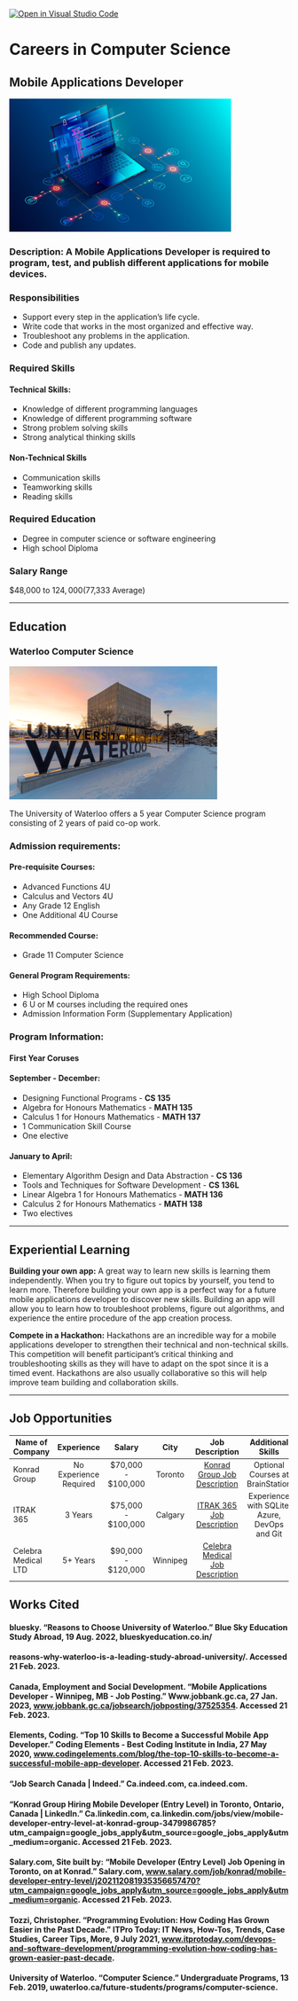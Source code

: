 [![Open in Visual Studio Code](https://classroom.github.com/assets/open-in-vscode-c66648af7eb3fe8bc4f294546bfd86ef473780cde1dea487d3c4ff354943c9ae.svg)](https://classroom.github.com/online_ide?assignment_repo_id=10200300&assignment_repo_type=AssignmentRepo)
# Careers in Computer Science
## **Mobile Applications Developer**


<img src="programming%20evolution.jpg" width="400" height="240">

### Description: A Mobile Applications Developer is required to program, test, and publish different applications for mobile devices.

### **Responsibilities**
* Support every step in the application’s life cycle.
* Write code that works in the most organized and effective way. 
* Troubleshoot any problems in the application.
* Code and publish any updates.

### **Required Skills**
#### **Technical Skills**:
- Knowledge of different programming languages
- Knowledge of different programming software
- Strong problem solving skills
- Strong analytical thinking skills

#### **Non-Technical Skills**
- Communication skills
- Teamworking skills
- Reading skills


### **Required Education**
* Degree in computer science or software engineering
* High school Diploma

### **Salary Range**
$48,000 to $124,000 ($77,333 Average)
***
## **Education**
### **Waterloo Computer Science**

<img src="WATERLOO-FI-1568x1044.png" width="375" height="240">

The University of Waterloo offers a 5 year Computer Science program consisting of 2 years of paid co-op work.

### **Admission requirements**: 

#### **Pre-requisite Courses**:
* Advanced Functions 4U
* Calculus and Vectors 4U
* Any Grade 12 English
* One Additional 4U Course

#### **Recommended Course**:
* Grade 11 Computer Science

#### **General Program Requirements:** 
* High School Diploma
* 6 U or M courses including the required ones
* Admission Information Form (Supplementary Application)

### **Program Information:**

#### **First Year Coruses**
#### September - December: 
- Designing Functional Programs - **CS 135**
- Algebra for Honours Mathematics - **MATH 135**
- Calculus 1 for Honours Mathematics - **MATH 137**
- 1 Communication Skill Course
- One elective

#### **January to April:**
- Elementary Algorithm Design and Data Abstraction - **CS 136**
- Tools and Techniques for Software Development - **CS 136L**
- Linear Algebra 1 for Honours Mathematics - **MATH 136**
- Calculus 2 for Honours Mathematics - **MATH 138**
- Two electives

---
## **Experiential Learning**
**Building your own app:**
A great way to learn new skills is learning them independently. When you try to figure out topics by yourself, you tend to learn more. Therefore building your own app is a perfect way for a future mobile applications developer to discover new skills. Building an app will allow you to learn how to troubleshoot problems, figure out algorithms, and experience the entire procedure of the app creation process. 

**Compete in a Hackathon:**
Hackathons are an incredible way for a mobile applications developer to strengthen their technical and non-technical skills. This competition will benefit participant’s critical thinking and troubleshooting skills as they will have to adapt on the spot since it is a timed event. Hackathons are also usually collaborative so this will help improve team building and collaboration skills.

---
## **Job Opportunities**
|Name of Company | Experience |  Salary  | City | Job Description | Additional Skills |
| -------------- |:----------:|:--------:|:----:|:---------------:|:-----------------:|
|Konrad Group | No Experience Required | $70,000 - $100,000 | Toronto | [Konrad Group Job Description](https://www.salary.com/job/konrad/mobile-developer-entry-level/j202112081935356657470?utm_campaign=google_jobs_apply&utm_source=google_jobs_apply&utm_medium=organic)  | Optional Courses at BrainStation
|ITRAK 365 | 3 Years  | $75,000 - $100,000  |  Calgary  | [ITRAK 365 Job Description](https://ca.indeed.com/viewjob?jk=ab459149c63b598e&q=Mobile+Application+Developer&tk=1gpo8ia7aki8q800&from=web&advn=3621553688258846&adid=406846085&ad=-6NYlbfkN0BNRLbAJDBgaSoxhG259W5baKqi8clTjwjd27HvLe_y3J1tnBd1FWMWA_Zlq5i7L6v6xuXqkdtxpqBLqR-ZDzZKX_0b31JIU-GvNwBUKLZt54etnZa2dUs4mn7HQ_EanJGQNiUJv6oF-O2ELvR1Vy_ABkuv7KxUbRl5qqQQQT_1QNWNeFKESIHLE9svf6NWsjKywY68x_MNXvGDjwtjbUemBZ0ICB5jOPALZ1t0LHLhp-Zdfmwo3Y7ofeMNQrJcsGuuGXfIazva8cxSwgUAyntSU4gXmuJNJuFcCXJfUbrRe5lfP1gy7lnakrCv4JrTYpf3FgsL7qa8mzXmZNlxh_y9advYrvH_2ABbLEL48MRmBJh1U0dDmlfujFdQXeLj9MBy3GIjxId9vQd8ASEcCy_7yO7KB0GhPPM%3D&pub=4a1b367933fd867b19b072952f68dceb&xkcb=SoBY-_M3T4ZGkE2aqR0LbzkdCdPP&vjs=3) | Experience with SQLite, Azure, DevOps and Git
| Celebra Medical LTD | 5+ Years | $90,000 - $120,000| Winnipeg | [Celebra Medical Job Description](https://www.jobbank.gc.ca/jobsearch/jobposting/37525354) |


##  Works Cited
#### bluesky. “Reasons to Choose University of Waterloo.” Blue Sky Education Study Abroad, 19 Aug. 2022, blueskyeducation.co.in/ 
#### reasons-why-waterloo-is-a-leading-study-abroad-university/. Accessed 21 Feb. 2023.
#### Canada, Employment and Social Development. “Mobile Applications Developer - Winnipeg, MB - Job Posting.” Www.jobbank.gc.ca, 27 Jan. 2023, www.jobbank.gc.ca/jobsearch/jobposting/37525354. Accessed 21 Feb. 2023.
#### Elements, Coding. “Top 10 Skills to Become a Successful Mobile App Developer.” Coding Elements - Best Coding Institute in India, 27 May 2020, www.codingelements.com/blog/the-top-10-skills-to-become-a-successful-mobile-app-developer. Accessed 21 Feb. 2023.
#### “Job Search Canada | Indeed.” Ca.indeed.com, ca.indeed.com.
#### “Konrad Group Hiring Mobile Developer (Entry Level) in Toronto, Ontario, Canada | LinkedIn.” Ca.linkedin.com, ca.linkedin.com/jobs/view/mobile-developer-entry-level-at-konrad-group-3479986785?utm_campaign=google_jobs_apply&utm_source=google_jobs_apply&utm_medium=organic. Accessed 21 Feb. 2023.
#### Salary.com, Site built by: “Mobile Developer (Entry Level) Job Opening in Toronto, on at Konrad.” Salary.com, www.salary.com/job/konrad/mobile-developer-entry-level/j202112081935356657470?utm_campaign=google_jobs_apply&utm_source=google_jobs_apply&utm_medium=organic. Accessed 21 Feb. 2023.
#### Tozzi, Christopher. “Programming Evolution: How Coding Has Grown Easier in the Past Decade.” ITPro Today: IT News, How-Tos, Trends, Case Studies, Career Tips, More, 9 July 2021, www.itprotoday.com/devops-and-software-development/programming-evolution-how-coding-has-grown-easier-past-decade.
#### University of Waterloo. “Computer Science.” Undergraduate Programs, 13 Feb. 2019, uwaterloo.ca/future-students/programs/computer-science.





